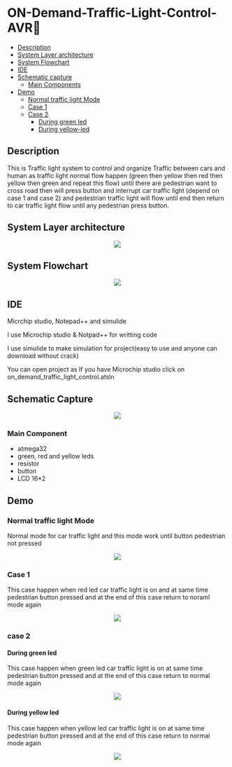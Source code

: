 # ON-Demand-Traffic-Light-Control-AVR🚦
- [Description](#Description)
- [System Layer architecture](#System-layer-architecture)
- [System Flowchart](#System-Flowchart)
- [IDE](#IDE)
- [Schematic capture](#Schematic-capture)
   - [Main Components](#Main-Component)
- [Demo](#Demo)
   - [Normal traffic light Mode](#Normal-traffic-light-Mode)
   - [Case 1](#Case-1)
   - [Case 2](#Case-2)
      - [During green led](#During-green-led)
      - [During yellow-led](#During-yellow-led)

## Description
This is Traffic light system to control and organize Traffic between  cars and human as traffic light normal flow happen (green then  yellow then red then yellow then green and repeat this flow) until  there are pedestrian want to cross road then will press button and  interrupt car traffic light (depend on case 1 and case 2) and pedestrian traffic light will flow until end then return to car traffic  light flow until any pedestrian press button.

## System Layer architecture 
<p align="center">
<img  src="https://user-images.githubusercontent.com/77234053/188304594-b3e37d23-4283-4700-8fbb-793c091c090c.png">
  </p>

## System Flowchart 
<p align="center">
<img src="https://user-images.githubusercontent.com/77234053/188304878-bf00f245-b752-433a-88f7-e689bd2d3c1e.png">
  </p>
  
## IDE
<p>Micrchip studio, Notepad++ and simulide</p>
<p>I use Microchip studio & Notpad++ for writting code</p>
<p>I use simulide to make simulation for project(easy to use and anyone can download without crack)</p>
<p>You can open project as If you have Microchip studio click on on_demand_traffic_light_control.atsln</p>

## Schematic Capture
<p align="center">
  <img src="https://user-images.githubusercontent.com/77234053/188305809-9b66014c-6ee4-41af-ace5-7d171ac651ba.png">
  </p>
  
### Main Component
- atmega32
- green, red and yellow leds
- resistor
- button
- LCD 16*2

## Demo
### Normal traffic light Mode
<p>Normal mode for car traffic light and this mode work until button pedestrian not pressed</p>
<p align= "center">
   <img src="https://user-images.githubusercontent.com/77234053/188307796-bda55e1d-4c92-490f-9a5a-9b0f1a491dfb.gif">
   </p>
  
### Case 1
<p>This case happen when red led car traffic light is on and at same time pedestrian button pressed and at the end of this case return to noraml mode again</p>
<p align="center">
   <img src="https://user-images.githubusercontent.com/77234053/188309473-7beecace-c07b-4248-b304-9615c6b56e80.gif">
   </p>
   
### case 2

#### During green led
<p>This case happen when green led car traffic light is on at same time pedestrian button pressed and at the end of this case return to normal mode again </p>
<p align= "center">
   <img src = "https://user-images.githubusercontent.com/77234053/188309902-0aebddab-62f2-4ecd-a59a-65b7ede5299b.gif">
   </p>

#### During yellow led
<p>This case happen when yellow led car traffic light is on at same time pedestrian button pressed and at the end of this case return to normal mode again</p>
<p align ="center">
   <img src = "https://user-images.githubusercontent.com/77234053/188310248-ad3cb7fa-4038-42eb-a984-31f803127208.gif">
   </p>
   
